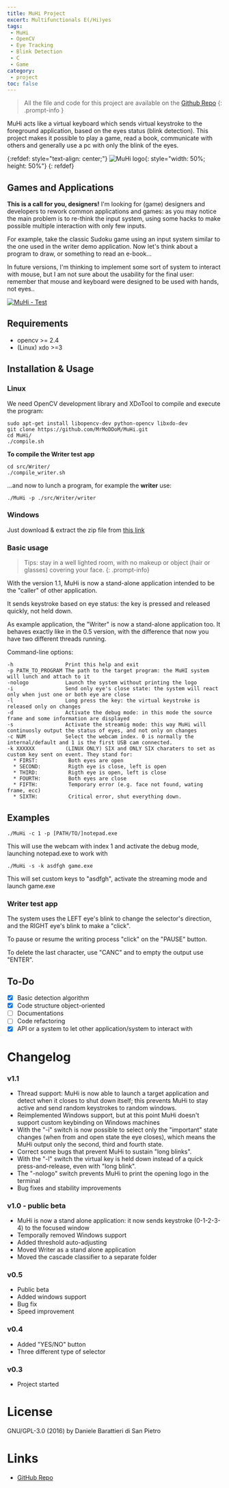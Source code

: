 ```yaml
---
title: MuHi Project
excert: Multifunctionals E(/Hi)yes
tags:
 - MuHi
 - OpenCV
 - Eye Tracking
 - Blink Detection
 - C
 - Game
category:
 - project
toc: false
---
```


> All the file and code for this project are available on the [Github Repo](https://github.com/MrMoDDoM/MuHi) 
{: .prompt-info }

MuHi acts like a virtual keyboard which sends virtual keystroke to the foreground application, based on the eyes status (blink detection).
This project makes it possible to play a game, read a book, communicate with others and generally use a pc with only the blink of the eyes.

{:refdef: style="text-align: center;"}
![MuHi logo](/assets/img/post/2017-01-15-MuHi-logo.bmp){: style="width: 50%; height: 50%"}
{: refdef}

## Games and Applications
**This is a call for you, designers!**
I'm looking for (game) designers and developers to rework common applications and games: as you may notice the main problem is to re-think the input system, using some hacks to make possible multiple interaction with only few inputs.

For example, take the classic Sudoku game using an input system similar to the one used in the writer demo application.
Now let's think about a program to draw, or something to read an e-book...

In future versions, I'm thinking to implement some sort of system to interact with mouse, but I am not sure about the usability for the final user: remember that mouse and keyboard were designed to be used with hands, not eyes..

[![MuHi - Test](http://img.youtube.com/vi/SLFAlyaToa4/0.jpg)](https://www.youtube.com/watch?v=SLFAlyaToa4 "MuHi - Beta Test")

## Requirements
- opencv >= 2.4
- (Linux) xdo >=3

## Installation & Usage
### Linux
We need OpenCV development library and XDoTool to compile and execute the program:
```
sudo apt-get install libopencv-dev python-opencv libxdo-dev
git clone https://github.com/MrMoDDoM/MuHi.git
cd MuHi/
./compile.sh
```

**To compile the Writer test app**
```
cd src/Writer/
./compile_writer.sh
```

...and now to lunch a program, for example the **writer** use:
```
./MuHi -p ./src/Writer/writer
```

### Windows
Just download & extract the zip file from [this link](https://github.com/MrMoDDoM/MuHi/releases/download/v1.1/MuHi-v1.1.zip)

### Basic usage

> Tips: stay in a well lighted room, with no makeup or object (hair or glasses) covering your face.
{: .prompt-info}

With the version 1.1, MuHi is now a stand-alone application intended to be the "caller" of other application.

It sends keystroke based on eye status: the key is pressed and released quickly, not held down.

As example application, the "Writer" is now a stand-alone application too. It behaves exactly like in the 0.5 version, with the difference that now you have two different threads running.

Command-line options:
```
-h                 Print this help and exit
-p PATH_TO_PROGRAM The path to the target program: the MuHI system will lunch and attach to it
-nologo            Launch the system without printing the logo
-i                 Send only eye's close state: the system will react only when just one or both eye are close
-l                 Long press the key: the virtual keystroke is released only on changes
-d                 Activate the debug mode: in this mode the source frame and some information are displayed
-s                 Activate the streamig mode: this way MuHi will continuosly output the status of eyes, and not only on changes
-c NUM             Select the webcam index. 0 is normally the internal/default and 1 is the first USB cam connected.
-k XXXXXX          (LINUX ONLY) SIX and ONLY SIX charaters to set as custom key sent on event. They stand for:
  * FIRST:          Both eyes are open
  * SECOND:         Rigth eye is close, left is open
  * THIRD:          Rigth eye is open, left is close
  * FOURTH:         Both eyes are close
  * FIFTH:          Temporary error (e.g. face not found, wating frame, ecc)
  * SIXTH:          Critical error, shut everything down.
```

## Examples
```
./MuHi -c 1 -p [PATH/TO/]notepad.exe
```
This will use the webcam with index 1 and activate the debug mode, launching notepad.exe to work with
```
./MuHi -s -k asdfgh game.exe
```
This will set custom keys to "asdfgh", activate the streaming mode and launch game.exe

### Writer test app
The system uses the LEFT eye's blink to change the selector's direction, and the RIGHT eye's blink to make a "click".

To pause or resume the writing process "click" on the "PAUSE" button.

To delete the last character, use "CANC" and to empty the output use "ENTER".

## To-Do
- [x] Basic detection algorithm
- [x] Code structure object-oriented
- [ ] Documentations
- [ ] Code refactoring
- [x] API or a system to let other application/system to interact with

# Changelog

### v1.1
- Thread support: MuHi is now able to launch a target application and detect when it closes to shut down itself; this prevents MuHi to stay active and send random keystrokes to random windows.
- Reimplemented Windows support, but at this point MuHi doesn't support custom keybinding on Windows machines
- With the "-i" switch is now possible to select only the "important" state changes (when from and open state the eye closes), which means the MuHi output only the second, third and fourth state.
- Correct some bugs that prevent MuHi to sustain "long blinks".
- With the "-l" switch the virtual key is held down instead of a quick press-and-release, even with "long blink".
- The "-nologo" switch prevents MuHi to print the opening logo in the terminal
- Bug fixes and stability improvements

### v1.0 - public beta
- MuHi is now a stand alone application: it now sends keystroke (0-1-2-3-4) to the focused window
- Temporally removed Windows support
- Added threshold auto-adjusting
- Moved Writer as a stand alone application
- Moved the cascade classifier to a separate folder

### v0.5
- Public beta
- Added windows support
- Bug fix
- Speed improvement

### v0.4
- Added "YES/NO" button
- Three different type of selector

### v0.3
- Project started

# License
GNU/GPL-3.0 (2016) by Daniele Barattieri di San Pietro

# Links
- [GitHub Repo](https://github.com/MrMoDDoM/MuHi)